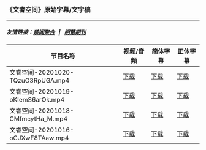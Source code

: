 ### 《文睿空间》原始字幕/文字稿
---
##### 友情链接：[禁闻聚合](https://github.com/gfw-breaker/banned-news) &nbsp;&nbsp;|&nbsp;&nbsp; [明慧期刊](https://github.com/gfw-breaker/mh-qikan) 
| 节目名称 | 视频/音频 | 简体字幕 | 正体字幕 |
|---|---|---|---|
| 文睿空间-20201020-TQzuO3RpUGA.mp4 | [下载](https://y2mate.com/zh-cn/search/TQzuO3RpUGA) | [下载](../channels/wenrui/_TQzuO3RpUGA.srt?raw=true) | [下载](../channels/wenrui/_TQzuO3RpUGA.tw.srt?raw=true) | 
| 文睿空间-20201019-oKIemS6arOk.mp4 | [下载](https://y2mate.com/zh-cn/search/oKIemS6arOk) | [下载](../channels/wenrui/_oKIemS6arOk.srt?raw=true) | [下载](../channels/wenrui/_oKIemS6arOk.tw.srt?raw=true) | 
| 文睿空间-20201018-CMfmcytHa_M.mp4 | [下载](https://y2mate.com/zh-cn/search/CMfmcytHa_M) | [下载](../channels/wenrui/_CMfmcytHa_M.srt?raw=true) | [下载](../channels/wenrui/_CMfmcytHa_M.tw.srt?raw=true) | 
| 文睿空间-20201016-oCJXwF8TAaw.mp4 | [下载](https://y2mate.com/zh-cn/search/oCJXwF8TAaw) | [下载](../channels/wenrui/_oCJXwF8TAaw.srt?raw=true) | [下载](../channels/wenrui/_oCJXwF8TAaw.tw.srt?raw=true) | 

